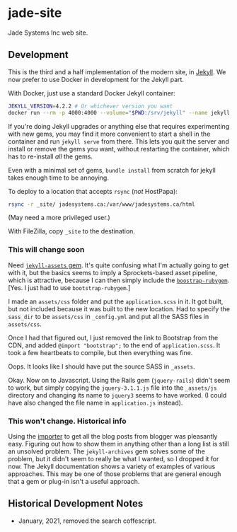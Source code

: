 # jade-site

Jade Systems Inc web site.

## Development

This is the third and a half implementation of the modern site, in [Jekyll](https://jekyllrb.com).
We now prefer to use Docker in development for the Jekyll part.

With Docker, just use a standard Docker Jekyll container:

```bash
JEKYLL_VERSION=4.2.2 # Or whichever version you want
docker run --rm -p 4000:4000 --volume="$PWD:/srv/jekyll" --name jekyll jekyll/jekyll:$JEKYLL_VERSION jekyll serve
```

If you're doing Jekyll upgrades or anything else that requires experimenting with new gems, you may find it more convenient to start a shell in the container and run `jekyll serve` from there.
This lets you quit the server and install or remove the gems you want, without restarting the container, which has to re-install _all_ the gems.

Even with a minimal set of gems, `bundle install` from scratch for jekyll takes enough time to be annoying.

To deploy to a location that accepts `rsync` (_not_ HostPapa):

```bash
rsync -r _site/ jadesystems.ca:/var/www/jadesystems.ca/html
```

(May need a more privileged user.)

With FileZilla, copy `_site` to the destination.

### This will change soon

Need [`jekyll-assets` gem](https://github.com/envygeeks/jekyll-assets). It's quite confusing what I'm actually going to get with it, but the basics seems to imply a Sprockets-based asset pipeline, which is attractive, because I can then simply include the [`boostrap-rubygem`](https://github.com/twbs/bootstrap-rubygem). [Yes. I just had to use `bootstrap-rubygem`.]

I made an `assets/css` folder and put the `application.scss` in it. It got built, but not included because it was built to the new location. Had to specify the `sass_dir` to be `assets/css` in `_config.yml` and put all the SASS files in `assets/css`.

Once I had that figured out, I just removed the link to Bootstrap from the CDN, and added `@import "bootstrap";` to the end of `application.scss`. It took a few heartbeats to compile, but then everything was fine.

Oops. It looks like I should have put the source SASS in `_assets`.

Okay. Now on to Javascript. Using the Rails gem (`jquery-rails`) didn't seem to work, but simply copying the `jquery-3.1.1.js` file into the `_assets/js` directory and changing its name to `jquery3` seems to have worked. (I could have also changed the file name in `application.js` instead).

### This won't change. Historical info

Using the [importer](https://import.jekyllrb.com/docs/blogger/) to get all the blog posts from blogger was pleasantly easy. Figuring out how to show them in anything other than a long list is still an unsolved problem. The `jekyll-archives` gem solves some of the problem, but it didn't seem to really be what I wanted, so I dropped it for now. The Jekyll documentation shows a variety of examples of various approaches. This may be one of those problems that are general enough that a gem or plug-in isn't a useful approach.

## Historical Development Notes

* January, 2021, removed the search coffescript.
